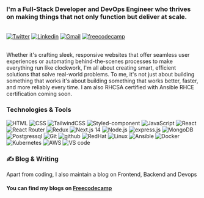 ### I'm a Full-Stack Developer and DevOps Engineer who thrives on making things that not only function but deliver at scale.
<br />
<a href="https://twitter.com/Kedar__98"><img src="https://img.shields.io/badge/Twitter-1DA1F2?style=for-the-badge&logo=twitter&logoColor=white" alt="Twitter" /></a>
<a href="https://www.linkedin.com/in/kedar-makode-9833321ab/"><img src="https://img.shields.io/badge/LinkedIn-0077B5?style=for-the-badge&logo=linkedin&logoColor=white" alt="Linkedin" /></a>
<a href="mailto:kedarmakode1598@gmail.com"><img src="https://img.shields.io/badge/Gmail-D14836?style=for-the-badge&logo=gmail&logoColor=white" alt="Gmail" /></a>
<a href="https://www.freecodecamp.org/news/author/Kedar98/"><img src="https://img.shields.io/badge/freecodecamp-27273D?style=for-the-badge&logo=freecodecamp&logoColor=white" alt="freecodecamp" /></a>
<br />
<br />
<p>Whether it's crafting sleek, responsive websites that offer seamless user experiences or automating behind-the-scenes processes to make everything run like clockwork, I'm all about creating smart, efficient solutions that solve real-world problems. To me, it's not just about building something that works it's about building something that works better, faster, and more reliably every time. I am also RHCSA certified with Ansible RHCE certification coming soon.</p>

### Technologies & Tools
<p>
<img src="https://img.shields.io/badge/HTML-239120?style=for-the-badge&logo=html5&logoColor=white" alt="HTML" />
<img src="https://img.shields.io/badge/CSS-239120?&style=for-the-badge&logo=css3&logoColor=white" alt="CSS" />
<img src="https://img.shields.io/badge/Tailwind_CSS-38B2AC?style=for-the-badge&logo=tailwind-css&logoColor=white" alt="TailwindCSS" />
<img src="https://img.shields.io/badge/styled--components-DB7093?style=for-the-badge&logo=styled-components&logoColor=white" alt="Styled-component" />
<img src="https://img.shields.io/badge/JavaScript-F7DF1E?style=for-the-badge&logo=javascript&logoColor=black" alt="JavaScript" />
<img src="https://img.shields.io/badge/React-20232A?style=for-the-badge&logo=react&logoColor=61DAFB" alt="React" />
<img src="https://img.shields.io/badge/React_Router-CA4245?style=for-the-badge&logo=react-router&logoColor=white" alt="React Router" />
<img src="https://img.shields.io/badge/Redux-764ABC?logo=redux&logoColor=fff" alt="Redux" />
<img src="https://img.shields.io/badge/Next.js-black?logo=next.js&logoColor=white" alt="Next.js 14" />
<img src="https://img.shields.io/badge/Node.js-43853D?style=for-the-badge&logo=node.js&logoColor=white" alt="Node.js" />
<img src="https://img.shields.io/badge/Express.js-404D59?style=for-the-badge" alt="express.js" />
<img src="https://img.shields.io/badge/MongoDB-4EA94B?style=for-the-badge&logo=mongodb&logoColor=white" alt="MongoDB" />
<img src="https://img.shields.io/badge/Postgres-%23316192.svg?logo=postgresql&logoColor=white" alt="Postgressql" />
<img src="https://img.shields.io/badge/GIT-E44C30?style=for-the-badge&logo=git&logoColor=white" alt="Git" />
<img src="https://img.shields.io/badge/GitHub-100000?style=for-the-badge&logo=github&logoColor=white" alt="github" />
<img src="https://img.shields.io/badge/Red%20Hat-EE0000?style=for-the-badge&logo=redhat&logoColor=white" alt="RedHat" />
<img src="https://img.shields.io/badge/Linux-FCC624?style=for-the-badge&logo=linux&logoColor=black" alt="Linux" />
<img src="https://img.shields.io/badge/ansible-%231A1918.svg?style=for-the-badge&logo=ansible&logoColor=white" alt="Ansible" />
<img src="https://img.shields.io/badge/docker-%230db7ed.svg?style=for-the-badge&logo=docker&logoColor=white" alt="Docker" />
<img src="https://img.shields.io/badge/kubernetes-%23326ce5.svg?style=for-the-badge&logo=kubernetes&logoColor=white" alt="Kubernetes" />
<img src="https://img.shields.io/badge/AWS-%23FF9900.svg?style=for-the-badge&logo=amazon-aws&logoColor=white" alt="AWS" />
<img src="https://img.shields.io/badge/Visual_Studio_Code-0078D4?style=for-the-badge&logo=visual%20studio%20code&logoColor=white" alt="VS code" />
</p>

### ✍️ Blog & Writing

<p>Apart from coding, I also maintain a blog on Frontend, Backend and Devops</p>

<h4>You can find my blogs on <a href="https://www.freecodecamp.org/news/author/Kedar98/">Freecodecamp<a/></h4>
